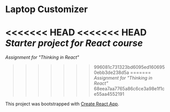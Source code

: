 # Laptop Customizer
<<<<<<< HEAD
<<<<<<< HEAD
_Starter project for React course_
=======
_Assignment for "Thinking in React"_
>>>>>>> 996081c731323bd6095ed1606950ebb3de238d5a
=======
_Assignment for "Thinking in React"_
>>>>>>> 68eea7aa7765a86c6ce3a98e1f1ce55aa4552191

This project was bootstrapped with [Create React App](https://github.com/facebook/create-react-app).
